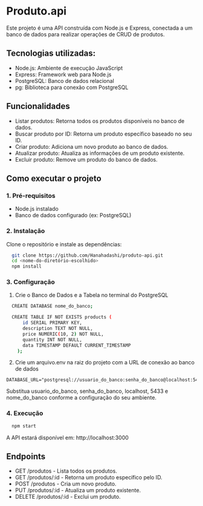 # Produto.api

Este projeto é uma API construída com Node.js e Express, conectada a um banco de dados para realizar operações de CRUD de produtos.

## Tecnologias utilizadas:
- Node.js: Ambiente de execução JavaScript
- Express: Framework web para Node.js
- PostgreSQL: Banco de dados relacional
- pg: Biblioteca para conexão com PostgreSQL

## Funcionalidades
- Listar produtos: Retorna todos os produtos disponíveis no banco de dados.
- Buscar produto por ID: Retorna um produto específico baseado no seu ID.
- Criar produto: Adiciona um novo produto ao banco de dados.
- Atualizar produto: Atualiza as informações de um produto existente.
- Excluir produto: Remove um produto do banco de dados.

## Como executar o projeto
### 1. Pré-requisitos
- Node.js instalado
- Banco de dados configurado (ex: PostgreSQL)
### 2. Instalação
Clone o repositório e instale as dependências:
```bash
  git clone https://github.com/Hanahadashi/produto-api.git
  cd <nome-do-diretório-escolhido>
  npm install
```
### 3. Configuração
1. Crie o Banco de Dados e a Tabela no terminal do PostgreSQL
```bash
  CREATE DATABASE nome_do_banco;

  CREATE TABLE IF NOT EXISTS products (
      id SERIAL PRIMARY KEY,
      description TEXT NOT NULL,
      price NUMERIC(10, 2) NOT NULL,
      quantity INT NOT NULL,
      data TIMESTAMP DEFAULT CURRENT_TIMESTAMP
    );
```
2. Crie um arquivo.env na raiz do projeto com a URL de conexão ao banco de dados
```
DATABASE_URL="postgresql://usuario_do_banco:senha_do_banco@localhost:5433/nome_do_banco"
```
Substitua usuario_do_banco, senha_do_banco, localhost, 5433 e nome_do_banco conforme a configuração do seu ambiente.

### 4. Execução
```bash
  npm start
```
A API estará disponível em: http://localhost:3000

## Endpoints
- GET /produtos - Lista todos os produtos.
- GET /produtos/:id - Retorna um produto específico pelo ID.
- POST /produtos - Cria um novo produto.
- PUT /produtos/:id - Atualiza um produto existente.
- DELETE /produtos/:id - Exclui um produto.

